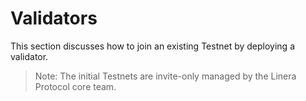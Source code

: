# Validators

This section discusses how to join an existing Testnet by deploying a validator.

> Note: The initial Testnets are invite-only managed by the Linera Protocol core
> team.

